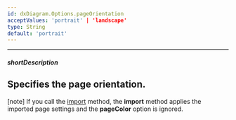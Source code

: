 ```yaml
---
id: dxDiagram.Options.pageOrientation
acceptValues: 'portrait' | 'landscape'
type: String
default: 'portrait'
---
```

---
##### shortDescription 

Specifies the page orientation.
---
[note] If you call the [import](/Documentation/ApiReference/UI_Widgets/dxDiagram/Methods/#importdata_updateExistingItemsOnly) method, the **import** method applies the imported page settings and the **pageColor** option is ignored.